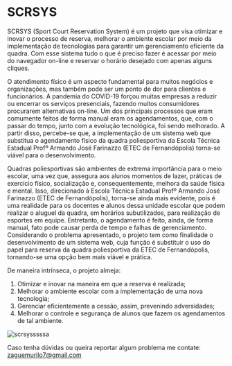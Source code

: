 # SCRSYS
SCRSYS (Sport Court Reservation System) é um projeto que visa otimizar e inovar o processo de
reserva, melhorar o ambiente escolar por meio da implementação de tecnologias para
garantir um gerenciamento eficiente da quadra. Com esse sistema tudo o que é preciso fazer é acessar por meio do navegador on-line e reservar o horário desejado
com apenas alguns cliques.

O atendimento físico é um aspecto fundamental para muitos negócios e organizações,
mas também pode ser um ponto de dor para clientes e funcionários. A pandemia do
COVID-19 forçou muitas empresas a reduzir ou encerrar os serviços presenciais,
fazendo muitos consumidores procurarem alternativas on-line. Um dos principais
processos que eram comumente feitos de forma manual eram os agendamentos, que,
com o passar do tempo, junto com a evolução tecnológica, foi sendo melhorado. A
partir disso, percebe-se que, a implementação de um sistema web que substitua o
agendamento físico da quadra poliesportiva da Escola Técnica Estadual Profº
Armando José Farinazzo (ETEC de Fernandópolis) torna-se viável para o
desenvolvimento.

Quadras poliesportivas são ambientes de extrema importância para o
meio escolar, uma vez que, assegura aos alunos momentos de lazer, práticas de
exercício físico, socialização e, consequentemente, melhora da saúde física e mental.
Isso, direcionado à Escola Técnica Estadual Profº Armando José Farinazzo (ETEC de
Fernandópolis), torna-se ainda mais evidente, pois é uma realidade para os docentes
e alunos dessa unidade escolar que podem realizar o aluguel da quadra, em horários
subutilizados, para realização de esportes em equipe. Entretanto, o agendamento é
feito, ainda, de forma manual, fato pode causar perda de tempo e falhas de
gerenciamento.
Considerando o problema apresentado, o projeto tem como finalidade o
desenvolvimento de um sistema web, cuja função é substituir o uso do papel para
reserva da quadra poliesportiva da ETEC de Fernandópolis, tornando-se uma opção
bem mais viável e prática.

De maneira intrínseca, o projeto almeja:

1. Otimizar e inovar na maneira em que a reserva é realizada;
2. Melhorar o ambiente escolar com a implementação de uma nova
tecnologia;
3. Gerenciar eficientemente a cessão, assim, prevenindo adversidades;
4. Melhorar o controle e segurança de alunos que fazem os
agendamentos de tal ambiente.


![scrsysssssa](https://github.com/MuriloZague/SCRSYS/assets/72508114/f07b906e-3de1-4665-b382-d8611657b24a)



Caso tenha dúvidas ou queira reportar algum problema me contate: zaguemurilo7@gmail.com

